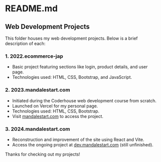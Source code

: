 # README.md

## Web Development Projects

This folder houses my web development projects. Below is a brief description of each:

### 1. 2022.ecommerce-jap

- Basic project featuring sections like login, product details, and user page.
- Technologies used: HTML, CSS, Bootstrap, and JavaScript.

### 2. 2023.mandalestart.com

- Initiated during the Coderhouse web development course from scratch.
- Launched on Vercel for my personal page.
- Technologies used: HTML, CSS, Bootstrap.
- Visit [mandalestart.com](https://www.mandalestart.com) to access the project.

### 3. 2024.mandalestart.com

- Reconstruction and improvement of the site using React and Vite.
- Access the ongoing project at [dev.mandalestart.com](https://dev.mandalestart.com) (still unfinished).

Thanks for checking out my projects!
